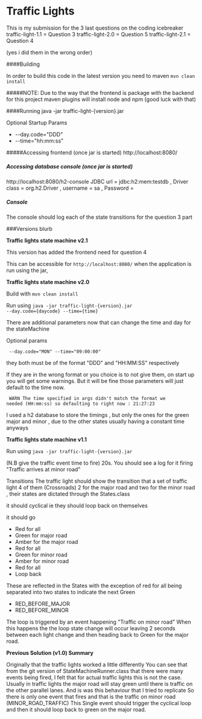 # Traffic Lights

This is my submission for the 3 last questions on the coding icebreaker
traffic-light-1.1  = Question 3
traffic-light-2.0  = Question 5
traffic-light-2.1 = Question 4

(yes i did them in the wrong order)

####Building 

In order to build this code in the latest version you need to maven 
<code>mvn clean install</code>

#####NOTE: Due to the way that the frontend is package with the backend for this project maven plugins will install node and npm (good luck with that)

####Running
java -jar traffic-light-{version}.jar 

Optional Startup Params 
* --day.code="DDD" 
* --time="hh:mm:ss"
 
#####Accessing frontend (once jar is started)
http://localhost:8080/

##### Accessing database console (once jar is started)
http://localhost:8080/h2-console
JDBC url = jdbc:h2:mem:testdb , Driver class = org.h2.Driver , username = sa , Password = 

##### Console
The console should log each of the state transitions for the question 3 part

###Versions blurb

**Traffic lights state machine v2.1**

This version has added the frontend need for question 4 

This can be accessible for <code>http://localhost:8080/</code> when the application is run using the jar, 

**Traffic lights state machine v2.0**

Build with <code>mvn clean install</code>

Run using <code>java -jar traffic-light-{version}.jar --day.code={daycode} --time={time} </code>

There are additional parameters now that can change the time and day for the stateMachine 

Optional params

<code> --day.code="MON" --time="09:00:00" </code> 

they both must be of the format "DDD" and "HH:MM:SS" respectively

If they are in the wrong format or you choice is to  not give them, on start up you will get some warnings.
But it will be fine those parameters will just default to the time now.

<code> WARN The time specified in args didn't match the format we needed (HH:mm:ss) so defaulting to right now : 21:27:23</code>

I used a h2 database to store the timings , but only the ones for the green major and minor , due to the other states usually having a constant time anyways


**Traffic lights state machine v1.1**

Run using <code>java -jar traffic-light-{version}.jar</code>

(N.B give the traffic event time to fire) 20s.
You should see a log for it firing "Traffic arrives at minor road"

Transitions
The traffic light should show the transition that a set of traffic light 4 of them (Crossroads)
2 for the major road and two for the minor road , their states are dictated through the States.class

it should cyclical ie they should loop back on themselves

it should go 
* Red for all
* Green for major road 
* Amber for the major road
* Red for all
* Green for minor road
* Amber for minor road
* Red for all
* Loop back

These are reflected in the States with the exception of red for all
being separated into two states to indicate the next Green 
* RED_BEFORE_MAJOR
* RED_BEFORE_MINOR

The loop is triggered by an event happening "Traffic on minor road"
When this happens the the loop state change will occur
leaving 2 seconds between each light change and then heading back to Green for the major road.


**Previous Solution (v1.0) Summary**

Originally that the traffic lights worked a little differently
You can see that from the git version of StateMachineRunner.class that there were many events being fired,
I felt that for actual traffic lights this is not the case.
Usually in traffic lights the major road will stay green until there is traffic on the other parallel lanes. 
And is was this behaviour that I tried to replicate
So there is only one event that fires and that is the traffic on minor road (MINOR_ROAD_TRAFFIC)
This Single event should trigger the cyclical loop and then it should loop back to green on the major road.

   
